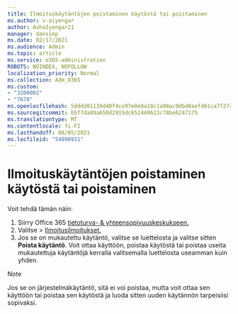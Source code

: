 ```yaml
---
title: Ilmoituskäytäntöjen poistaminen käytöstä tai poistaminen
ms.author: v-aiyengar
author: AshaIyengar21
manager: dansimp
ms.date: 02/17/2021
ms.audience: Admin
ms.topic: article
ms.service: o365-administration
ROBOTS: NOINDEX, NOFOLLOW
localization_priority: Normal
ms.collection: Adm_O365
ms.custom:
- "3200002"
- "7670"
ms.openlocfilehash: 5dddd01139d40f4ce97e0e8a18c1a98ac9dbd8aefd01ca7f27c9b30eb532701a
ms.sourcegitcommit: b5f7da89a650d2915dc652449623c78be6247175
ms.translationtype: MT
ms.contentlocale: fi-FI
ms.lasthandoff: 08/05/2021
ms.locfileid: "54090931"
---
```

# <a name="turn-off-or-delete-alert-policies"></a>Ilmoituskäytäntöjen poistaminen käytöstä tai poistaminen

Voit tehdä tämän näin:

1. Siirry Office 365 [tietoturva- & yhteensopivuuskeskukseen.](https://go.microsoft.com/fwlink/p/?linkid=2077143)
1. Valitse   >  [Ilmoitusilmoitukset.](https://go.microsoft.com/fwlink/?linkid=2103208)
1. Jos se on mukautettu käytäntö, valitse se luettelosta ja valitse sitten **Poista käytäntö**. Voit ottaa käyttöön, poistaa käytöstä tai poistaa useita mukautettuja käytäntöjä kerralla valitsemalla luettelosta useamman kuin yhden.

> [!NOTE]
> Jos se on järjestelmäkäytäntö, sitä ei voi poistaa, mutta voit ottaa sen käyttöön tai poistaa sen käytöstä ja luoda sitten uuden käytännön tarpeisiisi sopivaksi.
